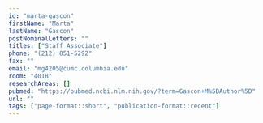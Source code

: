 ```yaml
---
id: "marta-gascon"
firstName: "Marta"
lastName: "Gascon"
postNominalLetters: ""
titles: ["Staff Associate"]
phone: "(212) 851-5292"
fax: ""
email: "mg4205@cumc.columbia.edu"
room: "401B"
researchAreas: []
pubmed: "https://pubmed.ncbi.nlm.nih.gov/?term=Gascon+M%5BAuthor%5D"
url: ""
tags: ["page-format::short", "publication-format::recent"]
---
```


